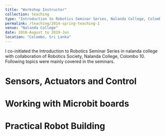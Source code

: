 ```yaml
---
title: "Workshop Instructor"
collection: teaching
type: "Introduction to Robotics Seminar Series, Nalanda College, Colombo 10"
permalink: /teaching/2014-spring-teaching-1
venue: "Nalanda College"
date: 2018-August to 2019-Jun
location: "Colombo, Sri Lanka"
---
```


I co-initiated the Introduction to Robotics Seminar Series in nalanda college with collaboration of Robotics Society, Nalanda College, Colombo 10.
Following topics were mainly covered in the seminars.

Sensors, Actuators and Control
======

Working with Microbit boards
======

Practical Robot Building
======
